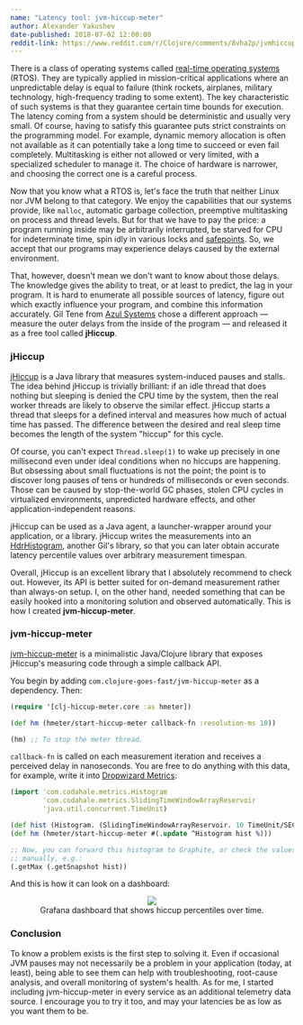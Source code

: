 ```yaml
---
name: "Latency tool: jvm-hiccup-meter"
author: Alexander Yakushev
date-published: 2018-07-02 12:00:00
reddit-link: https://www.reddit.com/r/Clojure/comments/8vha2p/jvmhiccupmeter_a_library_to_measure_systeminduced/
---
```


There is a class of operating systems called [real-time operating
systems](https://en.wikipedia.org/wiki/Real-time_operating_system) (RTOS). They
are typically applied in mission-critical applications where an unpredictable
delay is equal to failure (think rockets, airplanes, military technology,
high-frequency trading to some extent). The key characteristic of such systems
is that they guarantee certain time bounds for execution. The latency coming
from a system should be deterministic and usually very small. Of course, having
to satisfy this guarantee puts strict constraints on the programming model. For
example, dynamic memory allocation is often not available as it can potentially
take a long time to succeed or even fail completely. Multitasking is either not
allowed or very limited, with a specialized scheduler to manage it. The choice
of hardware is narrower, and choosing the correct one is a careful process.

Now that you know what a RTOS is, let's face the truth that neither Linux nor
JVM belong to that category. We enjoy the capabilities that our systems
provide, like `malloc`, automatic garbage collection, preemptive multitasking on
process and thread levels. But for that we have to pay the price: a program
running inside may be arbitrarily interrupted, be starved for CPU for
indeterminate time, spin idly in various locks and
[safepoints](http://blog.ragozin.info/2012/10/safepoints-in-hotspot-jvm.html).
So, we accept that our programs may experience delays caused by the external
environment.

That, however, doesn't mean we don't want to know about those delays. The
knowledge gives the ability to treat, or at least to predict, the lag in your
program. It is hard to enumerate all possible sources of latency, figure out
which exactly influence your program, and combine this information accurately.
Gil Tene from [Azul Systems](https://www.azul.com/) chose a different approach —
measure the outer delays from the inside of the program — and released it as a
free tool called **jHiccup**.

### jHiccup

[jHiccup](https://www.azul.com/jhiccup/) is a Java library that measures
system-induced pauses and stalls. The idea behind jHiccup is trivially
brilliant: if an idle thread that does nothing but sleeping is denied the CPU
time by the system, then the real worker threads are likely to observe the
similar effect. jHiccup starts a thread that sleeps for a defined interval and
measures how much of actual time has passed. The difference between the desired
and real sleep time becomes the length of the system "hiccup" for this cycle.

Of course, you can't expect `Thread.sleep(1)` to wake up precisely in one
millisecond even under ideal conditions when no hiccups are happening. But
obsessing about small fluctuations is not the point; the point is to discover
long pauses of tens or hundreds of milliseconds or even seconds. Those can be
caused by stop-the-world GC phases, stolen CPU cycles in virtualized
environments, unpredicted hardware effects, and other application-independent
reasons.

jHiccup can be used as a Java agent, a launcher-wrapper around your application,
or a library. jHiccup writes the measurements into an
[HdrHistogram](https://github.com/HdrHistogram/HdrHistogram), another Gil's
library, so that you can later obtain accurate latency percentile values over
arbitrary measurement timespan.

Overall, jHiccup is an excellent library that I absolutely recommend to check
out. However, its API is better suited for on-demand measurement rather than
always-on setup. I, on the other hand, needed something that can be easily
hooked into a monitoring solution and observed automatically. This is how I
created **jvm-hiccup-meter**.

### jvm-hiccup-meter

[jvm-hiccup-meter](https://github.com/clojure-goes-fast/jvm-hiccup-meter/blob/master/src/jvm_hiccup_meter/core.clj)
is a minimalistic Java/Clojure library that exposes jHiccup's measuring code
through a simple callback API.

You begin by adding `com.clojure-goes-fast/jvm-hiccup-meter` as a dependency.
Then:

```clj
(require '[clj-hiccup-meter.core :as hmeter])

(def hm (hmeter/start-hiccup-meter callback-fn :resolution-ms 10))

(hm) ;; To stop the meter thread.
```

`callback-fn` is called on each measurement iteration and receives a perceived
delay in nanoseconds. You are free to do anything with this data, for example,
write it into [Dropwizard Metrics](https://metrics.dropwizard.io/4.0.0/):

```clj
(import 'com.codahale.metrics.Histogram
        'com.codahale.metrics.SlidingTimeWindowArrayReservoir
        'java.util.concurrent.TimeUnit)

(def hist (Histogram. (SlidingTimeWindowArrayReservoir. 10 TimeUnit/SECONDS)))
(def hm (hmeter/start-hiccup-meter #(.update ^Histogram hist %)))

;; Now, you can forward this histogram to Graphite, or check the values
;; manually, e.g.:
(.getMax (.getSnapshot hist))
```

And this is how it can look on a dashboard:

<center>
<figure class="figure">
<img class="img-responsive" src="/img/posts/jvm-hiccup-meter-dashboard.png">
<figcaption class="figure-caption text-center">
    Grafana dashboard that shows hiccup percentiles over time.
</figcaption>
</figure>
</center>

### Conclusion

To know a problem exists is the first step to solving it. Even if occasional JVM
pauses may not necessarily be a problem in your application (today, at least),
being able to see them can help with troubleshooting, root-cause analysis, and
overall monitoring of system's health. As for me, I started including
jvm-hiccup-meter in every service as an additional telemetry data source. I
encourage you to try it too, and may your latencies be as low as you want them
to be.
